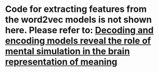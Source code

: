 # Code for extracting features from the word2vec models is not shown here. Please refer to: [Decoding and encoding models reveal the role of mental simulation in the brain representation of meaning](https://pubmed.ncbi.nlm.nih.gov/32537202/)
